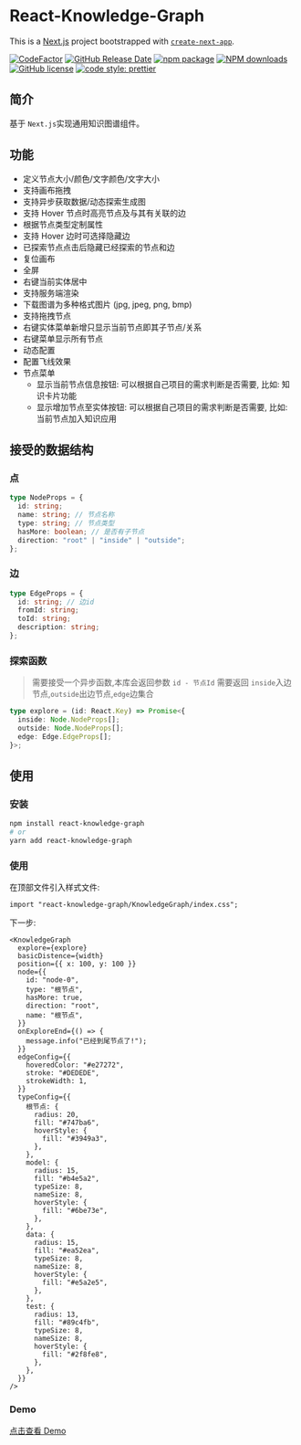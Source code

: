# React-Knowledge-Graph

This is a [Next.js](https://nextjs.org/) project bootstrapped with [`create-next-app`](https://github.com/vercel/next.js/tree/canary/packages/create-next-app).

[![CodeFactor](https://www.codefactor.io/repository/github/tohsaka888/react-knowledge-graph/badge?style=flat-square)](https://www.codefactor.io/repository/github/tohsaka888/react-knowledge-graph)
[![GitHub Release Date](https://img.shields.io/github/release-date/tohsaka888/react-knowledge-graph.svg?style=flat-square)](https://github.com/tohsaka888/react-knowledge-graph/releases)
[![npm package](https://img.shields.io/npm/v/react-knowledge-graph.svg?style=flat-square)](https://www.npmjs.org/package/react-knowledge-graph)
[![NPM downloads](http://img.shields.io/npm/dm/react-knowledge-graph.svg?style=flat-square)](https://npmjs.org/package/react-knowledge-graph)
[![GitHub license](https://img.shields.io/github/license/mashape/apistatus.svg?style=flat-square)](https://github.com/tohsaka888/react-knowledge-graph/blob/master/LICENSE)
[![code style: prettier](https://img.shields.io/badge/code_style-prettier-ff69b4.svg?style=flat-square)](https://github.com/prettier/prettier)

## 简介

基于 `Next.js`实现通用知识图谱组件。

## 功能

- 定义节点大小/颜色/文字颜色/文字大小
- 支持画布拖拽
- 支持异步获取数据/动态探索生成图
- 支持 Hover 节点时高亮节点及与其有关联的边
- 根据节点类型定制属性
- 支持 Hover 边时可选择隐藏边
- 已探索节点点击后隐藏已经探索的节点和边
- 复位画布
- 全屏
- 右键当前实体居中
- 支持服务端渲染
- 下载图谱为多种格式图片 (jpg, jpeg, png, bmp)
- 支持拖拽节点
- 右键实体菜单新增只显示当前节点即其子节点/关系
- 右键菜单显示所有节点
- 动态配置
- 配置飞线效果
- 节点菜单
  - 显示当前节点信息按钮: 可以根据自己项目的需求判断是否需要, 比如: 知识卡片功能
  - 显示增加节点至实体按钮: 可以根据自己项目的需求判断是否需要, 比如: 当前节点加入知识应用

## 接受的数据结构

### 点

```typescript
type NodeProps = {
  id: string;
  name: string; // 节点名称
  type: string; // 节点类型
  hasMore: boolean; // 是否有子节点
  direction: "root" | "inside" | "outside";
};
```

### 边

```typescript
type EdgeProps = {
  id: string; // 边id
  fromId: string;
  toId: string;
  description: string;
};
```

### 探索函数

> 需要接受一个异步函数,本库会返回参数 `id - 节点Id`
> 需要返回 `inside`入边节点,`outside`出边节点,`edge`边集合

```typescript
type explore = (id: React.Key) => Promise<{
  inside: Node.NodeProps[];
  outside: Node.NodeProps[];
  edge: Edge.EdgeProps[];
}>;
```

## 使用

### 安装

```bash
npm install react-knowledge-graph
# or
yarn add react-knowledge-graph
```

### 使用

在顶部文件引入样式文件:

```tsx
import "react-knowledge-graph/KnowledgeGraph/index.css";
```

下一步:

```tsx
<KnowledgeGraph
  explore={explore}
  basicDistence={width}
  position={{ x: 100, y: 100 }}
  node={{
    id: "node-0",
    type: "根节点",
    hasMore: true,
    direction: "root",
    name: "根节点",
  }}
  onExploreEnd={() => {
    message.info("已经到尾节点了!");
  }}
  edgeConfig={{
    hoveredColor: "#e27272",
    stroke: "#DEDEDE",
    strokeWidth: 1,
  }}
  typeConfig={{
    根节点: {
      radius: 20,
      fill: "#747ba6",
      hoverStyle: {
        fill: "#3949a3",
      },
    },
    model: {
      radius: 15,
      fill: "#b4e5a2",
      typeSize: 8,
      nameSize: 8,
      hoverStyle: {
        fill: "#6be73e",
      },
    },
    data: {
      radius: 15,
      fill: "#ea52ea",
      typeSize: 8,
      nameSize: 8,
      hoverStyle: {
        fill: "#e5a2e5",
      },
    },
    test: {
      radius: 13,
      fill: "#89c4fb",
      typeSize: 8,
      nameSize: 8,
      hoverStyle: {
        fill: "#2f8fe8",
      },
    },
  }}
/>
```

### Demo

[点击查看 Demo](https://react-knowledge-graph.vercel.app/)
